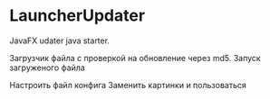 # LauncherUpdater
JavaFX udater java starter. 

Загрузчик файла с проверкой на обновление через md5. 
Запуск загруженого файла

Настроить файл конфига
Заменить картинки и пользоваться
